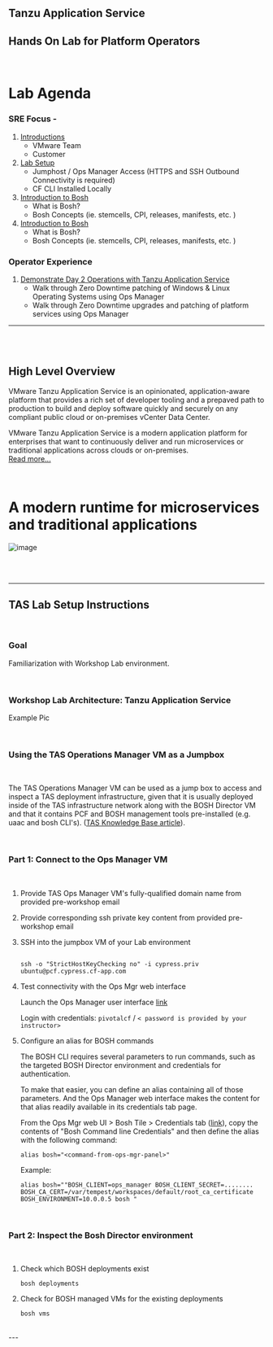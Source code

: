 ## Tanzu Application Service 
## Hands On Lab for Platform Operators 

<br/>

# Lab Agenda 
### SRE Focus -   
1. [Introductions](#example)
   - VMware Team 
   - Customer
2. [Lab Setup](#example)
   - Jumphost / Ops Manager Access (HTTPS and SSH Outbound Connectivity is required)  
   - CF CLI Installed Locally  
3. [Introduction to Bosh](#example)
   - What is Bosh?
   - Bosh Concepts (ie. stemcells, CPI, releases, manifests, etc. ) 
4. [Introduction to Bosh](#example)
   - What is Bosh?
   - Bosh Concepts (ie. stemcells, CPI, releases, manifests, etc. ) 

### Operator Experience 
1. [Demonstrate Day 2 Operations with Tanzu Application Service ](#example2)
   - Walk through Zero Downtime patching of Windows & Linux Operating Systems using Ops Manager 
   - Walk through Zero Downtime upgrades and patching of platform services using Ops Manager

-------

<br/>
<br/>


## High Level Overview 

VMware Tanzu Application Service is an opinionated, application-aware platform that provides a rich set of developer tooling and a prepaved path to production to build and deploy software quickly and securely on any compliant public cloud or on-premises vCenter Data Center.


VMware Tanzu Application Service is a modern application platform for enterprises that want to continuously deliver and run microservices or traditional applications across clouds or on-premises.   
[Read more...](https://tanzu.vmware.com/application-service)

<br/>


# A modern runtime for microservices and traditional applications 
 ![image](https://user-images.githubusercontent.com/73367284/158693192-1b5d6762-f88f-4d8c-ab57-d399344c50f8.png)

<br/>



<br/>

-----



## TAS Lab Setup Instructions

<br/>

### Goal

Familiarization with Workshop Lab environment.

<br/>

### Workshop Lab Architecture: Tanzu Application Service

Example Pic

<br/>

### Using the TAS Operations Manager VM as a Jumpbox

<br/>

The TAS Operations Manager VM can be used as a jump box to access and inspect a TAS deployment infrastructure, given that it is usually deployed inside of the TAS infrastructure network along with the BOSH Director VM and that it contains PCF and BOSH management tools pre-installed (e.g. uaac and bosh CLI's). ([TAS Knowledge Base article](https://community.pivotal.io/s/article/Using-bosh-and-uaac-cli-to-inspect-and-manage-pivotal-cloud-foundry-from-an-ops-manager-vm)).

<br/>

### Part 1: Connect to the Ops Manager VM

<br/>

1. Provide TAS Ops Manager VM's fully-qualified domain name from provided pre-workshop email

1. Provide corresponding ssh private key content from provided pre-workshop email

1. SSH into the jumpbox VM of your Lab environment

    ```execute
    
    ssh -o "StrictHostKeyChecking no" -i cypress.priv ubuntu@pcf.cypress.cf-app.com
    ```


1. Test connectivity with the Ops Mgr web interface

    Launch the Ops Manager user interface [link](https://pcf.cypress.cf-app.com)

    Login with credentials: `pivotalcf` / `< password is provided by your instructor>`


1. Configure an alias for BOSH commands  

    The BOSH CLI requires several parameters to run commands, such as the targeted BOSH Director environment and credentials for authentication. 

    To make that easier, you can define an alias containing all of those parameters. And the Ops Manager web interface makes the content for that alias readily available in its credentials tab page.

    From the Ops Mgr web UI > Bosh Tile > Credentials tab ([link](https://pcf.cypress.cf-app.com/api/v0/deployed/director/credentials/bosh_commandline_credentials)), copy the contents of "Bosh Command line Credentials" and then define the alias with the following command:  

    ```copy-and-edit
    alias bosh="<command-from-ops-mgr-panel>"
    ```

    Example: 

    `alias bosh=""BOSH_CLIENT=ops_manager BOSH_CLIENT_SECRET=........ BOSH_CA_CERT=/var/tempest/workspaces/default/root_ca_certificate BOSH_ENVIRONMENT=10.0.0.5 bosh "`


<br/>

### Part 2: Inspect the Bosh Director environment

<br/>

1. Check which BOSH deployments exist 

    ```execute
    bosh deployments
    ```

1. Check for BOSH managed VMs for the existing deployments

    ```execute
    bosh vms
    ```

<br/>
---
